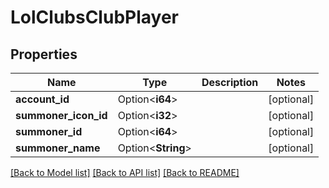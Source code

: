 # LolClubsClubPlayer

## Properties

Name | Type | Description | Notes
------------ | ------------- | ------------- | -------------
**account_id** | Option<**i64**> |  | [optional]
**summoner_icon_id** | Option<**i32**> |  | [optional]
**summoner_id** | Option<**i64**> |  | [optional]
**summoner_name** | Option<**String**> |  | [optional]

[[Back to Model list]](../README.md#documentation-for-models) [[Back to API list]](../README.md#documentation-for-api-endpoints) [[Back to README]](../README.md)


